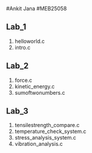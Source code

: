 #Ankit Jana
#MEB25058 

## Lab_1
1. helloworld.c
2. intro.c

## Lab_2
1. force.c
2. kinetic_energy.c
3. sumoftwonumbers.c

## Lab_3
1. tensilestrength_compare.c
2. temperature_check_system.c
3. stress_analysis_system.c
4. vibration_analysis.c
